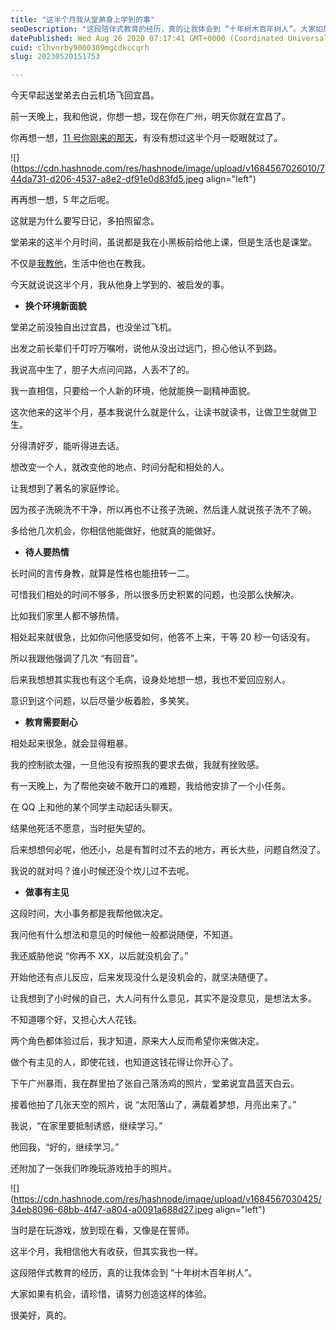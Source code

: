 ```yaml
---
title: "这半个月我从堂弟身上学到的事"
seoDescription: "这段陪伴式教育的经历，真的让我体会到 “十年树木百年树人”。大家如果有机会，请珍惜，请努力创造这样的体验。"
datePublished: Wed Aug 26 2020 07:17:41 GMT+0000 (Coordinated Universal Time)
cuid: clhvnrby9000309mgcdkccqrh
slug: 20230520151753

---
```


今天早起送堂弟去白云机场飞回宜昌。

前一天晚上，我和他说，你想一想，现在你在广州，明天你就在宜昌了。

你再想一想，[11 号你刚来的那天](http://mp.weixin.qq.com/s?__biz=MzI3MzU5MDA1OQ==&mid=2247486332&idx=1&sn=da0ee3ba719653b39ce800d552c913ba&chksm=eb21b938dc56302eb642fcd0098c3e715b7824aac98d53bb385d5e8e61e5e3369d8f53d0b45f&scene=21#wechat_redirect)，有没有想过这半个月一眨眼就过了。

![](https://cdn.hashnode.com/res/hashnode/image/upload/v1684567026010/744da731-d206-4537-a8e2-df91e0d83fd5.jpeg align="left")

再再想一想，5 年之后呢。

这就是为什么要写日记，多拍照留念。

堂弟来的这半个月时间，虽说都是我在小黑板前给他上课，但是生活也是课堂。

不仅是[我教他](http://mp.weixin.qq.com/s?__biz=MzI3MzU5MDA1OQ==&mid=2247486380&idx=1&sn=e9fd886d3cc388e32b14ac2263e96ffc&chksm=eb21b9e8dc5630fe409b93993de8236f262702598a568933d4cae5fb10d86ae22ddf9727b2a8&scene=21#wechat_redirect)，生活中他也在教我。

今天就说说这半个月，我从他身上学到的、被启发的事。

* **换个环境新面貌**
    

堂弟之前没独自出过宜昌，也没坐过飞机。

出发之前长辈们千叮咛万嘱咐，说他从没出过远门，担心他认不到路。

我说高中生了，胆子大点问问路，人丢不了的。

我一直相信，只要给一个人新的环境，他就能换一副精神面貌。

这次他来的这半个月，基本我说什么就是什么，让读书就读书，让做卫生就做卫生。

分得清好歹，能听得进去话。

想改变一个人，就改变他的地点、时间分配和相处的人。

让我想到了著名的家庭悖论。

因为孩子洗碗洗不干净，所以再也不让孩子洗碗，然后逢人就说孩子洗不了碗。

多给他几次机会，你相信他能做好，他就真的能做好。

* **待人要热情**
    

长时间的言传身教，就算是性格也能扭转一二。

可惜我们相处的时间不够多，所以很多历史积累的问题，也没那么快解决。

比如我们家里人都不够热情。

相处起来就很急，比如你问他感受如何，他答不上来，干等 20 秒一句话没有。

所以我跟他强调了几次 “有回音”。

后来我想想其实我也有这个毛病，设身处地想一想，我也不爱回应别人。

意识到这个问题，以后尽量少板着脸，多笑笑。

* **教育需要耐心**
    

相处起来很急，就会显得粗暴。

我的控制欲太强，一旦他没有按照我的要求去做，我就有挫败感。

有一天晚上，为了帮他突破不敢开口的难题，我给他安排了一个小任务。

在 QQ 上和他的某个同学主动起话头聊天。

结果他死活不愿意，当时挺失望的。

后来想想何必呢，他还小，总是有暂时过不去的地方，再长大些，问题自然没了。

我说的就对吗？谁小时候还没个坎儿过不去呢。

* **做事有主见**
    

这段时间，大小事务都是我帮他做决定。

我问他有什么想法和意见的时候他一般都说随便，不知道。

我还威胁他说 “你再不 XX，以后就没机会了。”

开始他还有点儿反应，后来发现没什么是没机会的，就坚决随便了。

让我想到了小时候的自己，大人问有什么意见，其实不是没意见，是想法太多。

不知道哪个好，又担心大人花钱。

两个角色都体验过后，我才知道，原来大人反而希望你来做决定。

做个有主见的人，即使花钱，也知道这钱花得让你开心了。

下午广州暴雨，我在群里拍了张自己落汤鸡的照片，堂弟说宜昌蓝天白云。

接着他拍了几张天空的照片，说 “太阳落山了，满载着梦想，月亮出来了。”

我说，“在家里要抵制诱惑，继续学习。”

他回我，“好的，继续学习。”

还附加了一张我们昨晚玩游戏拍手的照片。

![](https://cdn.hashnode.com/res/hashnode/image/upload/v1684567030425/34eb8096-68bb-4f47-a804-a0091a688d27.jpeg align="left")

当时是在玩游戏，放到现在看，又像是在誓师。

这半个月，我相信他大有收获，但其实我也一样。

这段陪伴式教育的经历，真的让我体会到 “十年树木百年树人”。

大家如果有机会，请珍惜，请努力创造这样的体验。

很美好，真的。